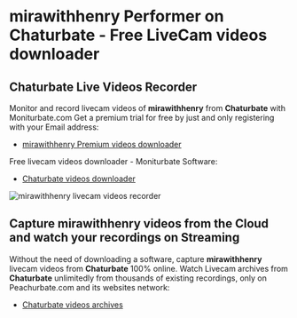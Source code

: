 # mirawithhenry Performer on Chaturbate - Free LiveCam videos downloader

## Chaturbate Live Videos Recorder

Monitor and record livecam videos of **mirawithhenry** from **Chaturbate** with Moniturbate.com
Get a premium trial for free by just and only registering with your Email address:
* [mirawithhenry Premium videos downloader](https://moniturbate.com/request-demo-licence-key.html)

Free livecam videos downloader - Moniturbate Software:
* [Chaturbate videos downloader](https://moniturbate.com/moniturbate-download-software.html)

![mirawithhenry livecam videos recorder](https://peachurnet.com/templates/moniturbate-software.png)


## Capture mirawithhenry videos from the Cloud and watch your recordings on Streaming

Without the need of downloading a software, capture **mirawithhenry** livecam videos from **Chaturbate** 100% online.
Watch Livecam archives from **Chaturbate** unlimitedly from thousands of existing recordings, only on Peachurbate.com and its websites network:
* [Chaturbate videos archives](https://peachurnet.com/)